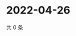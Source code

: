 # 2022-04-26

共 0 条

<!-- BEGIN WEIBO -->
<!-- 最后更新时间 Tue Apr 26 2022 12:28:48 GMT+0800 (China Standard Time) -->

<!-- END WEIBO -->
